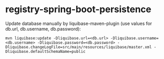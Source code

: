# registry-spring-boot-persistence

Update database manually by liquibase-maven-plugin (use values for db.url, db.username, db.password):

```
mvn liquibase:update -Dliquibase.url=<db.url> -Dliquibase.username=<db.username> -Dliquibase.password=<db.password> -Dliquibase.changeLogFile=src/main/resources/liquibase/master.xml -Dliquibase.defaultSchemaName=public
```


